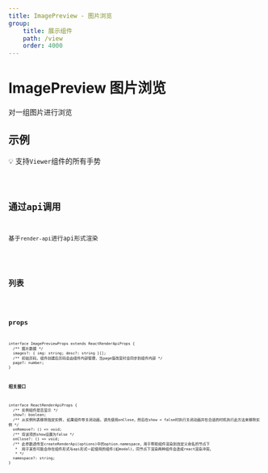 ```yaml
---
title: ImagePreview - 图片浏览
group:
    title: 展示组件
    path: /view
    order: 4000
---
```


# ImagePreview  图片浏览

对一组图片进行浏览

## 示例
💡 支持`Viewer`组件的所有手势

<code src="./demo.tsx" />

## 通过api调用
基于`render-api`进行api形式渲染

<code src="./demo-api.tsx" />

## 列表
<code src="./demo-list.tsx" />

## props
```tsx | pure
interface ImagePreviewProps extends ReactRenderApiProps {
  /** 图片数据 */
  images?: { img: string; desc?: string }[];
  /** 初始页码，组件创建后页码会由组件内部管理，当page值改变时会同步到组件内部 */
  page?: number;
}
```

**相关接口**
```tsx | pure
interface ReactRenderApiProps {
  /** 实例组件是否显示 */
  show?: boolean;
  /** 从实例列表移除指定实例, 如果组件带关闭动画，请先使用onClose，然后在show = false时执行关闭动画并在合适的时机执行此方法来移除实例 */
  onRemove?: () => void;
  /** 将该项的show设置为false */
  onClose?: () => void;
  /** 此参数透传至createRenderApi(options)中的option.namespace，用于帮助组件渲染到自定义命名的节点下
   *  用于某些可能会存在组件形式与api形式一起使用的组件(如modal)，同节点下渲染两种组件会造成react渲染冲突。
   * */
  namespace?: string;
}
```











